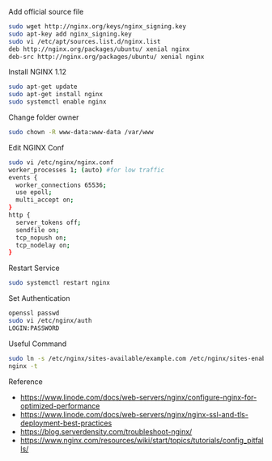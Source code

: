 Add official source file
```bash
sudo wget http://nginx.org/keys/nginx_signing.key
sudo apt-key add nginx_signing.key
sudo vi /etc/apt/sources.list.d/nginx.list
deb http://nginx.org/packages/ubuntu/ xenial nginx
deb-src http://nginx.org/packages/ubuntu/ xenial nginx
```

Install NGINX 1.12
```bash
sudo apt-get update
sudo apt-get install nginx
sudo systemctl enable nginx
```

Change folder owner
```bash
sudo chown -R www-data:www-data /var/www
```

Edit NGINX Conf
```bash
sudo vi /etc/nginx/nginx.conf
worker_processes 1; (auto) #for low traffic
events {
  worker_connections 65536;
  use epoll;
  multi_accept on;
}
http {
  server_tokens off;
  sendfile on;
  tcp_nopush on;
  tcp_nodelay on;
}
```

Restart Service
```bash
sudo systemctl restart nginx
```

Set Authentication
```bash
openssl passwd
sudo vi /etc/nginx/auth
LOGIN:PASSWORD
```

Useful Command
```bash
sudo ln -s /etc/nginx/sites-available/example.com /etc/nginx/sites-enabled/
nginx -t
```

Reference
- https://www.linode.com/docs/web-servers/nginx/configure-nginx-for-optimized-performance
- https://www.linode.com/docs/web-servers/nginx/nginx-ssl-and-tls-deployment-best-practices
- https://blog.serverdensity.com/troubleshoot-nginx/
- https://www.nginx.com/resources/wiki/start/topics/tutorials/config_pitfalls/